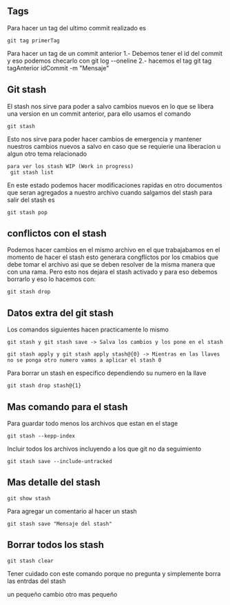 ## Tags

Para hacer un tag del ultimo commit realizado es

    git tag primerTag

Para hacer un tag de un commit anterior
    1.- Debemos tener el id del commit y eso podemos checarlo con 
        git log --oneline
    2.- hacemos el tag
        git tag tagAnterior idCommit -m "Mensaje"

## Git stash

El stash nos sirve para poder a salvo cambios nuevos en lo que se libera una version en un commit anterior, para ello usamos el comando 

    git stash

Esto nos sirve para poder hacer cambios de emergencia y mantener nuestros cambios nuevos a salvo en caso que se requierie una liberacion u algun otro tema relacionado

    para ver los stash WIP (Work in progress)
     git stash list

En este estado podemos hacer modificaciones rapidas en otro documentos que seran agregados a nuestro archivo cuando salgamos del stash 
para salir del stash es

    git stash pop

## conflictos con el stash

Podemos hacer cambios en el mismo archivo en el que trabajabamos en el momento de hacer el stash esto generara congflictos por los cmabios que debe tomar
el archivo asi que se deben resolver de la misma manera que con una rama. Pero esto nos dejara el stash activado y para eso debemos borrarlo y eso lo hacemos con:

    git stash drop


## Datos extra del git stash

Los comandos siguientes hacen practicamente lo mismo

    git stash y git stash save -> Salva los cambios y los pone en el stash

    git stash apply y git stash apply stash@{0} -> Mientras en las llaves no se ponga otro numero vamos a aplicar el stash 0

Para borrar un stash en especifico dependiendo su numero en la llave 

    git stash drop stash@{1} 

## Mas comando para el stash

Para guardar todo menos los archivos que estan en el stage

    git stash --kepp-index

Incluir todos los archivos incluyendo a los que git no da seguimiento

    git stash save --include-untracked

## Mas detalle del stash

    git show stash

Para agregar un comentario al hacer un stash 

    git stash save "Mensaje del stash"


## Borrar todos los stash

    git stash clear

Tener cuidado con este comando porque no pregunta y simplemente borra las entrdas del stash

un pequeño cambio
otro mas pequeño